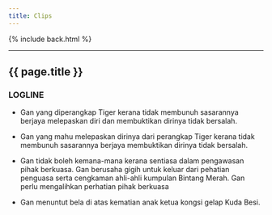 ```yaml
---
title: Clips
---
```

{% include back.html %}

***

## {{ page.title }}

### LOGLINE
- Gan yang diperangkap Tiger kerana tidak membunuh sasarannya berjaya melepaskan diri dan membuktikan dirinya tidak bersalah.
- Gan yang mahu melepaskan dirinya dari perangkap Tiger kerana tidak membunuh sasarannya berjaya membuktikan dirinya tidak bersalah.

- Gan tidak boleh kemana-mana kerana sentiasa dalam pengawasan pihak berkuasa.  Gan berusaha gigih untuk keluar dari pehatian penguasa serta cengkaman ahli-ahli kumpulan Bintang Merah.  Gan perlu mengalihkan perhatian pihak berkuasa

- Gan menuntut bela di atas kematian anak ketua kongsi gelap Kuda Besi.

<div style="margin-top:4rem"></div>
